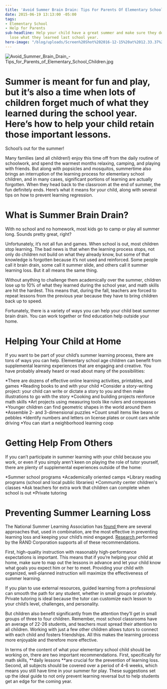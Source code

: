 ```yaml
---
title: 'Avoid Summer Brain Drain: Tips For Parents Of Elementary School Children'
date: 2015-06-19 13:13:00 -05:00
tags:
- Elementary School
- Help for Parents
sub-headline: Help your child have a great summer and make sure they don’t they don’t
  lose what they learned last school year.
hero-image: "/blog/uploads/Screen%20Shot%202016-12-15%20at%2012.33.37%20PM%20(1).png"
---
```


![Avoid_Summer_Brain_Drain_-Tips_for_Parents_of_Elementary_School_Children.jpg](/blog/uploads/Avoid_Summer_Brain_Drain_-Tips_for_Parents_of_Elementary_School_Children.jpg)

# Summer is meant for fun and play, but it’s also a time when lots of children forget much of what they learned during the school year. Here’s how to help your child retain those important lessons.

School’s out for the summer!

Many families (and all children!) enjoy this time off from the daily routine of schoolwork, and spend the warmest months relaxing, camping, and playing with friends. But along with popsicles and mosquitos, summertime also brings an interruption of the learning process for elementary school children, and in many cases, significant portions of learning are actually forgotten. When they head back to the classroom at the end of summer, the fun definitely ends. Here’s what it means for your child, along with several tips on how to prevent learning regression.

# What is Summer Brain Drain?

With no school and no homework, most kids go to camp or play all summer long. Sounds pretty great, right?

Unfortunately, it’s not all fun and games. When school is out, most children stop learning. The bad news is that when the learning process stops, not only do children not build on what they already know, but some of that knowledge is forgotten because it’s not used and reinforced. Some people call it brain drain, some call it summer slide, and others call it summer learning loss. But it all means the same thing.

Without anything to challenge them academically over the summer, children lose up to 10% of what they learned during the school year, and math skills are hit the hardest. This means that, during the fall, teachers are forced to repeat lessons from the previous year because they have to bring children back up to speed.

Fortunately, there is a variety of ways you can help your child beat summer brain drain. You can work together or find education help outside your home.

# Helping Your Child at Home

If you want to be part of your child’s summer learning process, there are tons of ways you can help. Elementary school age children can benefit from supplemental learning experiences that are engaging and creative. You have probably already heard or read about many of the possibilities:

*There are dozens of effective online learning activities, printables, and games
*Reading books to and with your child
*Consider a story-writing project: your child can write or dictate a story to you and then make illustrations to go with the story
*Cooking and building projects reinforce math skills
*Art projects using measuring tools like rulers and compasses
*Younger children can find geometric shapes in the world around them
*Assemble 2- and 3-dimensional puzzles
*Count small items like beans or pebbles
*Identify numbers and letters on license plates or count cars while driving
*You can start a neighborhood learning coop

# Getting Help From Others

If you can’t participate in summer learning with your child because you work, or even if you simply aren’t keen on playing the role of tutor yourself, there are plenty of supplemental experiences outside of the home:

*Summer school programs
*Academically oriented camps
*Library reading programs (school and local public libraries)
*Community center children's classes
*Ask teachers for extra work that children can complete when school is out
*Private tutoring

# Preventing Summer Learning Loss

The National Summer Learning Association has [found ](http://c.ymcdn.com/sites/www.summerlearning.org/resource/resmgr/ssins_/ss_in_s_sample_pages.pdf)there are several approaches that, used in combination, are the most effective in preventing learning loss and keeping your child’s mind engaged. [Research ](http://www.rand.org/pubs/research_reports/RR815.html)performed by the RAND Corporation supports all of these recommendations.

First, high-quality instruction with reasonably high-performance expectations is important. This means that if you’re helping your child at home, make sure to map out the lessons in advance and let your child know what goals you expect him or her to meet. Providing your child with organized, well-planned instruction will maximize the effectiveness of summer learning.

If you plan to use external resources, guided learning from a professional can smooth the path for any student, whether in small groups or privately. Private tutoring is ideal because the tutor can customize each lesson to your child’s level, challenges, and personality.

But children also benefit significantly from the attention they’ll get in small groups of three to four children. Remember, most school classrooms have an average of 22-26 students, and teachers must spread their attention to all children. Working with just a few other children allows tutors to connect with each child and fosters friendships. All this makes the learning process more enjoyable and therefore more effective.

In terms of the content of what your elementary school child should be working on, there are two important recommendations. First, specifically for math skills, **daily lessons **are crucial for the prevention of learning loss. Second, all subjects should be covered over a period of 4-6 weeks, which means you still have time in your summer for play. These suggestions set up the ideal guide to not only prevent learning reversal but to help students get an edge for the coming year.
